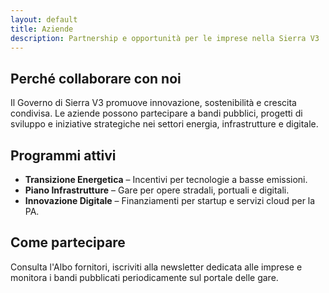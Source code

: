 ```yaml
---
layout: default
title: Aziende
description: Partnership e opportunità per le imprese nella Sierra V3
---
```


<section>
  <h2>Perché collaborare con noi</h2>
  <p>Il Governo di Sierra V3 promuove innovazione, sostenibilità e crescita condivisa. Le aziende possono partecipare a bandi pubblici, progetti di sviluppo e iniziative strategiche nei settori energia, infrastrutture e digitale.</p>
</section>

<section>
  <h2>Programmi attivi</h2>
  <ul>
    <li><strong>Transizione Energetica</strong> – Incentivi per tecnologie a basse emissioni.</li>
    <li><strong>Piano Infrastrutture</strong> – Gare per opere stradali, portuali e digitali.</li>
    <li><strong>Innovazione Digitale</strong> – Finanziamenti per startup e servizi cloud per la PA.</li>
  </ul>
</section>

<section>
  <h2>Come partecipare</h2>
  <p>Consulta l'Albo fornitori, iscriviti alla newsletter dedicata alle imprese e monitora i bandi pubblicati periodicamente sul portale delle gare.</p>
</section>
